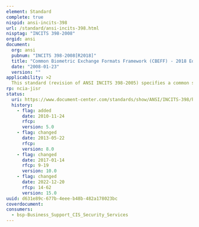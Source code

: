 ```yaml
---
element: Standard
complete: true
nispid: ansi-incits-398
url: /standard/ansi-incits-398.html
nisptag: "INCITS 398-2008"
orgid: ansi
document:
  org: ansi
  pubnum: "INCITS 398-2008[R2018]"
  title: "Common Biometric Exchange Formats Framework (CBEFF) - 2018 Edition"
  date: "2008-01-23"
  version: ""
applicability: >2
  This standard (revision of ANSI INCITS 398-2005) specifies a common set of data elements necessary to support multiple biometric technologies and to promote interoperability of biometric-based application programs and systems by allowing for biometric data exchange. These common data elements can be placed in a single file, record, or data object used to exchange biometric information between different system components and applications. This standard specifies the biometric data elements.
rp: ncia-jisr
status:
  uri: https://www.document-center.com/standards/show/ANSI/INCITS-398/history/2008%20EDITION
  history: 
    - flag: added
      date: 2010-11-24
      rfcp: 
      version: 5.0
    - flag: changed
      date: 2013-05-22
      rfcp: 
      version: 8.0
    - flag: changed
      date: 2017-01-14
      rfcp: 9-19
      version: 10.0
    - flag: changed
      date: 2022-12-20
      rfcp: 14-62
      version: 15.0
uuid: d631e89c-677b-4eee-b48b-482a178023bc
coverdocument:
consumers:
  - bsp-Business_Support_CIS_Security_Services
---
```

